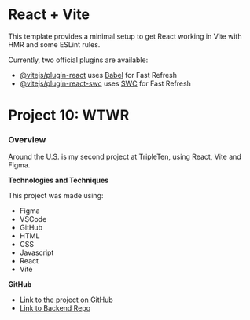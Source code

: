 # React + Vite

This template provides a minimal setup to get React working in Vite with HMR and some ESLint rules.

Currently, two official plugins are available:

- [@vitejs/plugin-react](https://github.com/vitejs/vite-plugin-react/blob/main/packages/plugin-react/README.md) uses [Babel](https://babeljs.io/) for Fast Refresh
- [@vitejs/plugin-react-swc](https://github.com/vitejs/vite-plugin-react-swc) uses [SWC](https://swc.rs/) for Fast Refresh

# Project 10: WTWR

### Overview

Around the U.S. is my second project at TripleTen, using React, Vite and Figma.

**Technologies and Techniques**

This project was made using:

- Figma
- VSCode
- GitHub
- HTML
- CSS
- Javascript
- React
- Vite

**GitHub**

- [Link to the project on GitHub](https://github.com/trangmtruong/se_project_react)
- [Link to Backend Repo](https://github.com/trangmtruong/se_project_express.git)
